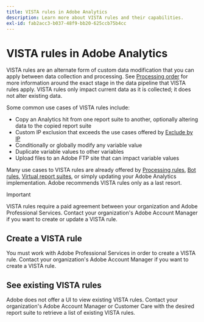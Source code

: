 ```yaml
---
title: VISTA rules in Adobe Analytics
description: Learn more about VISTA rules and their capabilities.
exl-id: fab2acc3-b037-48f9-bb20-625ccb75b4cc
---
```

# VISTA rules in Adobe Analytics

VISTA rules are an alternate form of custom data modification that you can apply between data collection and processing. See [Processing order](processing-order.md) for more information around the exact stage in the data pipeline that VISTA rules apply. VISTA rules only impact current data as it is collected; it does not alter existing data.

Some common use cases of VISTA rules include:

* Copy an Analytics hit from one report suite to another, optionally altering data to the copied report suite
* Custom IP exclusion that exceeds the use cases offered by [Exclude by IP](/help/admin/admin/exclude-ip.md)
* Conditionally or globally modify any variable value
* Duplicate variable values to other variables
* Upload files to an Adobe FTP site that can impact variable values

Many use cases to VISTA rules are already offered by [Processing rules](/help/admin/admin/c-manage-report-suites/c-edit-report-suites/general/c-processing-rules/processing-rules.md), [Bot rules](/help/admin/admin/c-manage-report-suites/c-edit-report-suites/general/bot-removal/bot-rules.md), [Virtual report suites](/help/components/vrs/vrs-about.md), or simply updating your Adobe Analytics implementation. Adobe recommends VISTA rules only as a last resort.

>[!IMPORTANT]
>
>VISTA rules require a paid agreement between your organization and Adobe Professional Services. Contact your organization's Adobe Account Manager if you want to create or update a VISTA rule.

## Create a VISTA rule

You must work with Adobe Professional Services in order to create a VISTA rule. Contact your organization's Adobe Account Manager if you want to create a VISTA rule.

## See existing VISTA rules

Adobe does not offer a UI to view existing VISTA rules. Contact your organization's Adobe Account Manager or Customer Care with the desired report suite to retrieve a list of existing VISTA rules.
